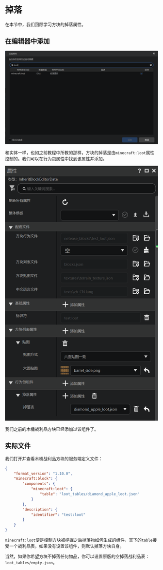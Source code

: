 # 掉落

在本节中，我们回顾学习方块的掉落属性。

## 在编辑器中添加

![image-20240923212139939](./assets/image-20240923212139939.png)

和实体一样，也如之前教程中所教的那样，方块的掉落是由`minecraft:loot`属性控制的。我们可以在行为包属性中找到该属性并添加。

![image-20240923212236656](./assets/image-20240923212236656.png)

我们之前的木桶战利品方块已经添加过该组件了。

## 实际文件

我们打开并查看木桶战利品方块的服务端定义文件：

```json
{
    "format_version": "1.10.0",
    "minecraft:block": {
        "components": {
            "minecraft:loot": {
                "table": "loot_tables/diamond_apple_loot.json"
            }
        },
        "description": {
            "identifier": "test:loot"
        }
    }
}
```

`minecraft:loot`便是控制方块被挖掘之后掉落物如何生成的组件，其下的`table`接受一个战利品表。如果没有设置该组件，则默认掉落方块自身。

当然，如果你希望方块不掉落任何物品，你可以设置原版的空掉落战利品表：`loot_tables/empty.json`。

